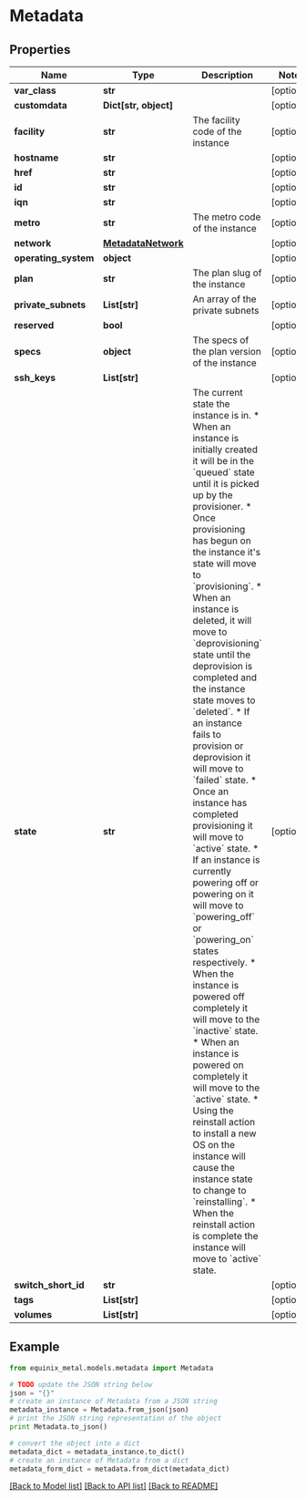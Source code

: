 # Metadata


## Properties
Name | Type | Description | Notes
------------ | ------------- | ------------- | -------------
**var_class** | **str** |  | [optional] 
**customdata** | **Dict[str, object]** |  | [optional] 
**facility** | **str** | The facility code of the instance | [optional] 
**hostname** | **str** |  | [optional] 
**href** | **str** |  | [optional] 
**id** | **str** |  | [optional] 
**iqn** | **str** |  | [optional] 
**metro** | **str** | The metro code of the instance | [optional] 
**network** | [**MetadataNetwork**](MetadataNetwork.md) |  | [optional] 
**operating_system** | **object** |  | [optional] 
**plan** | **str** | The plan slug of the instance | [optional] 
**private_subnets** | **List[str]** | An array of the private subnets | [optional] 
**reserved** | **bool** |  | [optional] 
**specs** | **object** | The specs of the plan version of the instance | [optional] 
**ssh_keys** | **List[str]** |  | [optional] 
**state** | **str** | The current state the instance is in.  * When an instance is initially created it will be in the &#x60;queued&#x60; state until it is picked up by the provisioner. * Once provisioning has begun on the instance it&#39;s state will move to &#x60;provisioning&#x60;. * When an instance is deleted, it will move to &#x60;deprovisioning&#x60; state until the deprovision is completed and the instance state moves to &#x60;deleted&#x60;. * If an instance fails to provision or deprovision it will move to &#x60;failed&#x60; state. * Once an instance has completed provisioning it will move to &#x60;active&#x60; state. * If an instance is currently powering off or powering on it will move to &#x60;powering_off&#x60; or &#x60;powering_on&#x60; states respectively.  * When the instance is powered off completely it will move to the &#x60;inactive&#x60; state. * When an instance is powered on completely it will move to the &#x60;active&#x60; state. * Using the reinstall action to install a new OS on the instance will cause the instance state to change to &#x60;reinstalling&#x60;. * When the reinstall action is complete the instance will move to &#x60;active&#x60; state. | [optional] 
**switch_short_id** | **str** |  | [optional] 
**tags** | **List[str]** |  | [optional] 
**volumes** | **List[str]** |  | [optional] 

## Example

```python
from equinix_metal.models.metadata import Metadata

# TODO update the JSON string below
json = "{}"
# create an instance of Metadata from a JSON string
metadata_instance = Metadata.from_json(json)
# print the JSON string representation of the object
print Metadata.to_json()

# convert the object into a dict
metadata_dict = metadata_instance.to_dict()
# create an instance of Metadata from a dict
metadata_form_dict = metadata.from_dict(metadata_dict)
```
[[Back to Model list]](../README.md#documentation-for-models) [[Back to API list]](../README.md#documentation-for-api-endpoints) [[Back to README]](../README.md)


